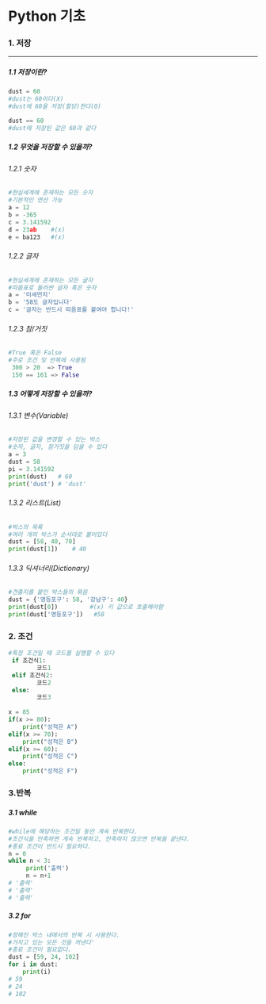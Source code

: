 # Python 기초

### 1. 저장

----

##### 1.1 저장이란?

```python
dust = 60
#dust는 60이다(X)
#dust에 60을 저장(할당)한다(O)

dust == 60
#dust에 저장된 값은 60과 같다
```



#####  1.2 무엇을 저장할 수 있을까?   

######  1.2.1 숫자

```python
#현실세계에 존재하는 모든 숫자 
#기본적인 연산 가능
a = 12
b = -365
c = 3.141592
d = 23ab    #(x)
e = ba123   #(x)
```



###### 1.2.2 글자   

```python
#현실세계에 존재하는 모든 글자
#따옴표로 둘러싼 글자 혹은 숫자
a = '미세먼지'
b = '58도 글자입니다'
c = '글자는 반드시 따옴표를 붙여야 합니다!' 
```



 ###### 1.2.3 참/거짓   

```python
#True 혹은 False   
#주로 조건 및 반복에 사용됨
 300 > 20  => True
 150 == 161 => False
```



##### 1.3 어떻게 저장할 수 있을까?  

 ###### 1.3.1 변수(Variable)  

```python
#저장된 값을 변경할 수 있는 박스
#숫자, 글자, 참거짓을 담을 수 있다
a = 3
dust = 58
pi = 3.141592
print(dust)   # 60
print('dust') # 'dust'
```



 ###### 1.3.2 리스트(List)   

```python
#박스의 목록
#여러 개의 박스가 순서대로 붙어있다
dust = [58, 40, 70]
print(dust[1])    # 40
```



###### 1.3.3 딕셔너리(Dictionary)   

```python
#견출지를 붙인 박스들의 묶음
dust = {'영등포구': 58, '강남구': 40}
print(dust[0])         #(x) 키 값으로 호출해야함
print(dust['영등포구'])   #58
```



### 2. 조건 

```python
#특정 조건일 때 코드를 실행할 수 있다
 if 조건식1:
        코드1
 elif 조건식2:
    	코드2
 else:
    	코드3
        
x = 85
if(x >= 80):
    print("성적은 A")
elif(x >= 70):
    print("성적은 B")
elif(x >= 60):
    print("성적은 C")
else:
    print("성적은 F")

```



### 3.반복

##### 3.1 while

```python
#while에 해당하는 조건일 동안 계속 반복한다.
#조건식을 만족하면 계속 반복하고, 만족하지 않으면 반복을 끝낸다. 
#종료 조건이 반드시 필요하다. 
n = 0 
while n < 3:
     print('출력')
     n = n+1
# '출력'
# '출력'
# '출력'
```



##### 3.2 for   

```python
#정해진 박스 내에서의 반복 시 사용한다.
#가지고 있는 모든 것을 꺼낸다'
#종료 조건이 필요없다.
dust = [59, 24, 102]
for i in dust:
    print(i)   
# 59
# 24
# 102
```

